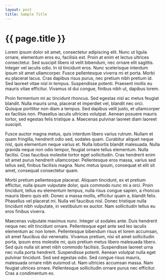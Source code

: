 ```yaml
---
layout: post
title: Sample Title
---
```


{{ page.title }}
================

Lorem ipsum dolor sit amet, consectetur adipiscing elit. Nunc ut ligula ornare, elementum eros eu, facilisis est. Proin at enim et lectus ultrices consectetur. Sed suscipit libero id velit bibendum, nec ornare elit sagittis. Integer vel iaculis odio. In id tincidunt eros. Nunc scelerisque interdum ipsum sit amet ullamcorper. Fusce pellentesque viverra mi et porta. Morbi eu placerat lacus. Cras dapibus risus purus, nec pretium nibh pretium id. Sed laoreet vitae nisl in tempus. Suspendisse potenti. Praesent mollis eu mauris vitae efficitur. Vivamus id dui congue, finibus nibh ut, dapibus lorem.

Proin fermentum mi ac tincidunt rhoncus. Sed egestas nisl ac metus feugiat blandit. Nulla mauris urna, placerat et imperdiet vel, blandit nec orci. Quisque porttitor non diam a tempus. Sed dapibus velit justo, et ullamcorper ex facilisis non. Phasellus iaculis ultricies volutpat. Aenean posuere mauris tortor, sed egestas felis tristique a. Maecenas pulvinar laoreet diam laoreet suscipit.

Fusce auctor magna metus, quis interdum libero varius rutrum. Nullam et quam fringilla, hendrerit odio sed, sodales quam. Curabitur aliquet neque nisl, quis elementum neque varius et. Nulla lobortis blandit malesuada. Nulla gravida neque non odio tempor, feugiat ornare tellus elementum. Nulla facilisi. Cras faucibus molestie tortor eget sollicitudin. Cras hendrerit enim sit amet purus hendrerit ullamcorper. Pellentesque eros massa, varius sed tellus sed, finibus facilisis magna. Nunc metus ipsum, consequat et elit sit amet, consequat consectetur quam.

Morbi pretium pellentesque placerat. Aliquam tincidunt, ex et pretium efficitur, nulla ipsum vulputate dolor, quis commodo nunc mi a orci. Proin tincidunt, tellus eu elementum tempus, nulla risus congue sapien, a rhoncus mauris libero quis elit. Donec a massa mollis, efficitur quam a, blandit felis. Phasellus vel placerat mi. Nulla vel faucibus nisl. Donec tristique nulla tincidunt nibh vulputate, in vestibulum ex auctor. Nam sollicitudin tellus eu eros finibus viverra.

Maecenas vulputate maximus nunc. Integer ut sodales ante. Duis hendrerit neque nec elit tincidunt ornare. Pellentesque eget ante sed leo iaculis elementum ac non lorem. Pellentesque bibendum risus et lorem accumsan, sit amet faucibus dui venenatis. Vivamus pretium, nisi sit amet sollicitudin porta, ipsum eros molestie mi, quis pretium metus libero malesuada libero. Sed quis nulla sit amet nibh commodo facilisis. Suspendisse laoreet urna nec nulla porta hendrerit. Suspendisse potenti. Aenean volutpat nulla eget pulvinar tincidunt. Sed sed egestas odio. Sed congue risus mauris, malesuada ornare nibh euismod ut. Nam ultricies accumsan massa. Nam feugiat ultrices ornare. Pellentesque sollicitudin ornare purus nec efficitur. Cras a condimentum ex.
